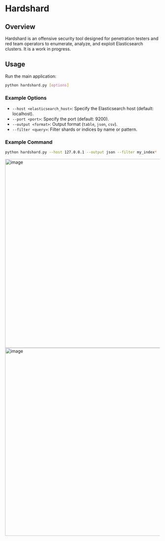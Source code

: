 # Hardshard

## Overview
Hardshard is an offensive security tool designed for penetration testers and red team operators to enumerate, analyze, and exploit Elasticsearch clusters. It is a work in progress.

## Usage
Run the main application:
```sh
python hardshard.py [options]
```

### Example Options
- `--host <elasticsearch_host>`: Specify the Elasticsearch host (default: localhost).
- `--port <port>`: Specify the port (default: 9200).
- `--output <format>`: Output format (`table`, `json`, `csv`).
- `--filter <query>`: Filter shards or indices by name or pattern.

### Example Command
```sh
python hardshard.py --host 127.0.0.1 --output json --filter my_index*
```
<img width="615" alt="image" src="https://github.com/user-attachments/assets/3be599a9-4d19-4cfd-88b1-b74fb0174ba7" />

<img width="612" alt="image" src="https://github.com/user-attachments/assets/a9c3166b-3529-4150-9408-b03a380343f0" />
